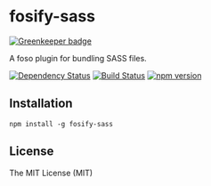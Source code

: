 # fosify-sass

[![Greenkeeper badge](https://badges.greenkeeper.io/fosojs/fosify-sass.svg)](https://greenkeeper.io/)

A foso plugin for bundling SASS files.

[![Dependency Status](https://david-dm.org/fosojs/fosify-sass/status.svg?style=flat)](https://david-dm.org/fosojs/fosify-sass)
[![Build Status](https://travis-ci.org/fosojs/fosify-sass.svg?branch=master)](https://travis-ci.org/fosojs/fosify-sass)
[![npm version](https://badge.fury.io/js/fosify-sass.svg)](http://badge.fury.io/js/fosify-sass)


## Installation

```
npm install -g fosify-sass
```


## License

The MIT License (MIT)
